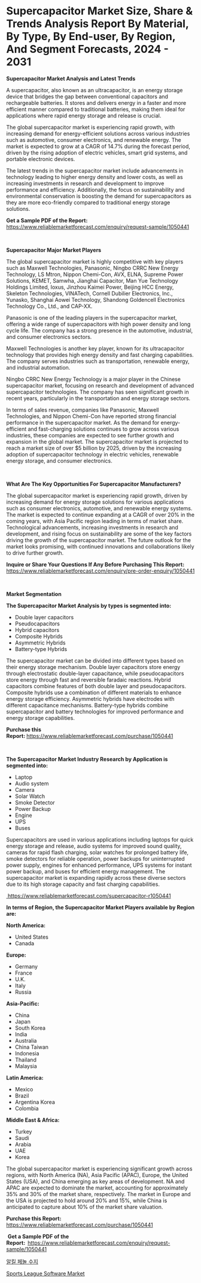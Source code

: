 <p><h1>Supercapacitor Market Size, Share & Trends Analysis Report By Material, By Type, By End-user, By Region, And Segment Forecasts, 2024 - 2031</h1></p><p><strong>Supercapacitor Market Analysis and Latest Trends</strong></p>
<p><p>A supercapacitor, also known as an ultracapacitor, is an energy storage device that bridges the gap between conventional capacitors and rechargeable batteries. It stores and delivers energy in a faster and more efficient manner compared to traditional batteries, making them ideal for applications where rapid energy storage and release is crucial.</p><p>The global supercapacitor market is experiencing rapid growth, with increasing demand for energy-efficient solutions across various industries such as automotive, consumer electronics, and renewable energy. The market is expected to grow at a CAGR of 14.7% during the forecast period, driven by the rising adoption of electric vehicles, smart grid systems, and portable electronic devices.</p><p>The latest trends in the supercapacitor market include advancements in technology leading to higher energy density and lower costs, as well as increasing investments in research and development to improve performance and efficiency. Additionally, the focus on sustainability and environmental conservation is boosting the demand for supercapacitors as they are more eco-friendly compared to traditional energy storage solutions.</p></p>
<p><strong>Get a Sample PDF of the Report:&nbsp;</strong> <a href="https://www.reliablemarketforecast.com/enquiry/request-sample/1050441">https://www.reliablemarketforecast.com/enquiry/request-sample/1050441</a></p>
<p>&nbsp;</p>
<p><strong>Supercapacitor Major Market Players</strong></p>
<p><p>The global supercapacitor market is highly competitive with key players such as Maxwell Technologies, Panasonic, Ningbo CRRC New Energy Technology, LS Mtron, Nippon Chemi-Con, AVX, ELNA, Supreme Power Solutions, KEMET, Samwha, Jianghai Capacitor, Man Yue Technology Holdings Limited, Ioxus, Jinzhou Kaimei Power, Beijing HCC Energy, Skeleton Technologies, VINATech, Cornell Dubilier Electronics, Inc., Yunasko, Shanghai Aowei Technology, Shandong Goldencell Electronics Technology Co., Ltd., and CAP-XX.</p><p>Panasonic is one of the leading players in the supercapacitor market, offering a wide range of supercapacitors with high power density and long cycle life. The company has a strong presence in the automotive, industrial, and consumer electronics sectors.</p><p>Maxwell Technologies is another key player, known for its ultracapacitor technology that provides high energy density and fast charging capabilities. The company serves industries such as transportation, renewable energy, and industrial automation.</p><p>Ningbo CRRC New Energy Technology is a major player in the Chinese supercapacitor market, focusing on research and development of advanced supercapacitor technologies. The company has seen significant growth in recent years, particularly in the transportation and energy storage sectors.</p><p>In terms of sales revenue, companies like Panasonic, Maxwell Technologies, and Nippon Chemi-Con have reported strong financial performance in the supercapacitor market. As the demand for energy-efficient and fast-charging solutions continues to grow across various industries, these companies are expected to see further growth and expansion in the global market. The supercapacitor market is projected to reach a market size of over $5 billion by 2025, driven by the increasing adoption of supercapacitor technology in electric vehicles, renewable energy storage, and consumer electronics.</p></p>
<p>&nbsp;</p>
<p><strong>What Are The Key Opportunities For Supercapacitor Manufacturers?</strong></p>
<p><p>The global supercapacitor market is experiencing rapid growth, driven by increasing demand for energy storage solutions for various applications such as consumer electronics, automotive, and renewable energy systems. The market is expected to continue expanding at a CAGR of over 20% in the coming years, with Asia Pacific region leading in terms of market share. Technological advancements, increasing investments in research and development, and rising focus on sustainability are some of the key factors driving the growth of the supercapacitor market. The future outlook for the market looks promising, with continued innovations and collaborations likely to drive further growth.</p></p>
<p><strong>Inquire or Share Your Questions If Any Before Purchasing This Report:</strong> <a href="https://www.reliablemarketforecast.com/enquiry/pre-order-enquiry/1050441">https://www.reliablemarketforecast.com/enquiry/pre-order-enquiry/1050441</a></p>
<p>&nbsp;</p>
<p><strong>Market Segmentation</strong></p>
<p><strong>The Supercapacitor Market Analysis by types is segmented into:</strong></p>
<p><ul><li>Double layer capacitors</li><li>Pseudocapacitors</li><li>Hybrid capacitors</li><li>Composite Hybrids</li><li>Asymmetric Hybrids</li><li>Battery-type Hybrids</li></ul></p>
<p><p>The supercapacitor market can be divided into different types based on their energy storage mechanism. Double layer capacitors store energy through electrostatic double-layer capacitance, while pseudocapacitors store energy through fast and reversible faradaic reactions. Hybrid capacitors combine features of both double layer and pseudocapacitors. Composite hybrids use a combination of different materials to enhance energy storage efficiency. Asymmetric hybrids have electrodes with different capacitance mechanisms. Battery-type hybrids combine supercapacitor and battery technologies for improved performance and energy storage capabilities.</p></p>
<p><strong>Purchase this Report:&nbsp;</strong><a href="https://www.reliablemarketforecast.com/purchase/1050441">https://www.reliablemarketforecast.com/purchase/1050441</a></p>
<p>&nbsp;</p>
<p><strong>The Supercapacitor Market Industry Research by Application is segmented into:</strong></p>
<p><ul><li>Laptop</li><li>Audio system</li><li>Camera</li><li>Solar Watch</li><li>Smoke Detector</li><li>Power Backup</li><li>Engine</li><li>UPS</li><li>Buses</li></ul></p>
<p><p>Supercapacitors are used in various applications including laptops for quick energy storage and release, audio systems for improved sound quality, cameras for rapid flash charging, solar watches for prolonged battery life, smoke detectors for reliable operation, power backups for uninterrupted power supply, engines for enhanced performance, UPS systems for instant power backup, and buses for efficient energy management. The supercapacitor market is expanding rapidly across these diverse sectors due to its high storage capacity and fast charging capabilities.</p></p>
<p><a href="https://www.reliablemarketforecast.com/supercapacitor-r1050441">&nbsp;https://www.reliablemarketforecast.com/supercapacitor-r1050441</a></p>
<p><strong>In terms of Region, the Supercapacitor Market Players available by Region are:</strong></p>
<p>
    <p> <strong> North America: </strong>
        <ul>
            <li>United States</li>
            <li>Canada</li>
        </ul>
        </p> 
    <p> <strong> Europe: </strong>
        <ul>
            <li>Germany</li>
            <li>France</li>
            <li>U.K.</li>
            <li>Italy</li>
            <li>Russia</li>
        </ul>
        </p> 
    <p> <strong> Asia-Pacific: </strong>
        <ul>
            <li>China</li>
            <li>Japan</li>
            <li>South Korea</li>
            <li>India</li>
            <li>Australia</li>
            <li>China Taiwan</li>
            <li>Indonesia</li>
            <li>Thailand</li>
            <li>Malaysia</li>
        </ul>
        </p> 
    <p> <strong> Latin America: </strong>
        <ul>
            <li>Mexico</li>
            <li>Brazil</li>
            <li>Argentina Korea</li>
            <li>Colombia</li>
        </ul>
        </p> 
    <p> <strong> Middle East & Africa: </strong>
        <ul>
            <li>Turkey</li>
            <li>Saudi</li>
            <li>Arabia</li>
            <li>UAE</li>
            <li>Korea</li>
        </ul>
    </p>
    </p>
<p><p>The global supercapacitor market is experiencing significant growth across regions, with North America (NA), Asia Pacific (APAC), Europe, the United States (USA), and China emerging as key areas of development. NA and APAC are expected to dominate the market, accounting for approximately 35% and 30% of the market share, respectively. The market in Europe and the USA is projected to hold around 20% and 15%, while China is anticipated to capture about 10% of the market share valuation.</p></p>
<p><strong>Purchase this Report: </strong><a href="https://www.reliablemarketforecast.com/purchase/1050441">https://www.reliablemarketforecast.com/purchase/1050441</a></p>
<p>&nbsp;<strong>Get a Sample PDF of the Report:&nbsp;&nbsp;</strong><a href="https://www.reliablemarketforecast.com/enquiry/request-sample/1050441">https://www.reliablemarketforecast.com/enquiry/request-sample/1050441</a></p>
<p><strong></strong></p>
<p><p><a href="https://medium.com/@vlcostes/%EC%95%8C%ED%82%AC-%ED%8E%98%EB%86%80-%EC%88%98%EC%A7%80-%EC%8B%9C%EC%9E%A5%EC%97%90-%EB%8C%80%ED%95%9C-%ED%86%B5%EC%B0%B0-%EC%8B%9C%EC%9E%A5-%EC%B0%B8%EA%B0%80%EC%9E%90-%EC%8B%9C%EC%9E%A5-%EA%B7%9C%EB%AA%A8-%EC%A7%80%EC%97%AD-%EB%B0%8F-%EC%98%88%EC%B8%A1-2024-2031-63dd91ddd65a">알킬 페놀 수지</a></p><p><a href="https://github.com/jadenRaynor/Market-Research-Report-List-1/blob/main/sports-league-software-market.md">Sports League Software Market</a></p></p>